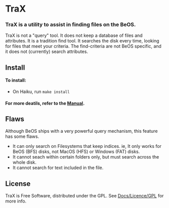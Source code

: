 # TraX
### TraX is a utility to assist in finding files on the BeOS.
TraX is not a "query" tool. It does not keep a database of files and attributes.
It is a tradition find tool. It searches the disk every time, looking for files that meet your criteria.
The find-criteria are not BeOS specific, and it does not (currently) search attributes.

## Install
#### To install:
* On Haiku, run `make install`

#### For more deatils, refer to the [Manual](Docs/Manual.html).

## Flaws
Although BeOS ships with a very powerful query mechanism, this feature has some flaws.
* It can only search on  Filesystems that keep indices. ie, It only works for BeOS (BFS) disks, not MacOS (HFS) or Windows (FAT) disks.
* It cannot seach within certain folders only, but must search across the whole disk.
* It cannot search for text included in the file.

## License
TraX is Free Software, distributed under the GPL.
See [Docs/Licence/GPL](Docs/Licence/GPL) for more info.
